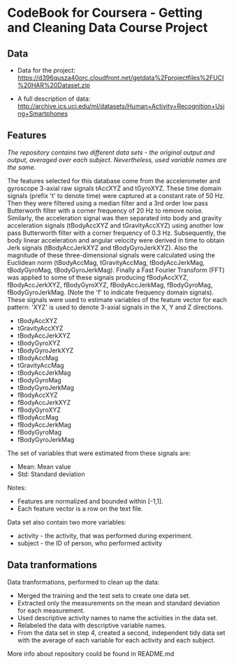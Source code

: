 # CodeBook for Coursera - Getting and Cleaning Data Course Project

## Data

* Data for the project:
https://d396qusza40orc.cloudfront.net/getdata%2Fprojectfiles%2FUCI%20HAR%20Dataset.zip

* A full description of data:
http://archive.ics.uci.edu/ml/datasets/Human+Activity+Recognition+Using+Smartphones

## Features 
*The repository contains two different data sets - the original output and output, averaged over each subject. Nevertheless, used variable names are the same.*

The features selected for this database come from the accelerometer and gyroscope 3-axial raw signals tAccXYZ and tGyroXYZ. These time domain signals (prefix 't' to denote time) were captured at a constant rate of 50 Hz. Then they were filtered using a median filter and a 3rd order low pass Butterworth filter with a corner frequency of 20 Hz to remove noise. Similarly, the acceleration signal was then separated into body and gravity acceleration signals (tBodyAccXYZ and tGravityAccXYZ) using another low pass Butterworth filter with a corner frequency of 0.3 Hz. Subsequently, the body linear acceleration and angular velocity were derived in time to obtain Jerk signals (tBodyAccJerkXYZ and tBodyGyroJerkXYZ). Also the magnitude of these three-dimensional signals were calculated using the Euclidean norm (tBodyAccMag, tGravityAccMag, tBodyAccJerkMag, tBodyGyroMag, tBodyGyroJerkMag). Finally a Fast Fourier Transform (FFT) was applied to some of these signals producing fBodyAccXYZ, fBodyAccJerkXYZ, fBodyGyroXYZ, fBodyAccJerkMag, fBodyGyroMag, fBodyGyroJerkMag. (Note the 'f' to indicate frequency domain signals). These signals were used to estimate variables of the feature vector for each pattern: 'XYZ' is used to denote 3-axial signals in the X, Y and Z directions.

* tBodyAccXYZ
* tGravityAccXYZ
* tBodyAccJerkXYZ
* tBodyGyroXYZ
* tBodyGyroJerkXYZ
* tBodyAccMag
* tGravityAccMag
* tBodyAccJerkMag
* tBodyGyroMag
* tBodyGyroJerkMag
* fBodyAccXYZ
* fBodyAccJerkXYZ
* fBodyGyroXYZ
* fBodyAccMag
* fBodyAccJerkMag
* fBodyGyroMag
* fBodyGyroJerkMag

The set of variables that were estimated from these signals are: 

* Mean: Mean value
* Std: Standard deviation

Notes: 
* Features are normalized and bounded within [-1,1].
* Each feature vector is a row on the text file.

Data set also contain two more variables:

* activity - the activity, that was performed during experiment.
* subject - the ID of person, who performed activity

## Data tranformations

Data tranformations, performed to clean up the data:

* Merged the training and the test sets to create one data set.
* Extracted only the measurements on the mean and standard deviation for each measurement.
* Used descriptive activity names to name the activities in the data set.
* Relabeled the data with descriptive variable names.
* From the data set in step 4, created a second, independent tidy data set with the average of each variable for each activity and each subject.

More info about repository could be found in README.md

